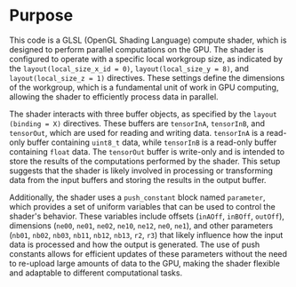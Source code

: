 # Purpose
This code is a GLSL (OpenGL Shading Language) compute shader, which is designed to perform parallel computations on the GPU. The shader is configured to operate with a specific local workgroup size, as indicated by the `layout(local_size_x_id = 0)`, `layout(local_size_y = 8)`, and `layout(local_size_z = 1)` directives. These settings define the dimensions of the workgroup, which is a fundamental unit of work in GPU computing, allowing the shader to efficiently process data in parallel.

The shader interacts with three buffer objects, as specified by the `layout (binding = X)` directives. These buffers are `tensorInA`, `tensorInB`, and `tensorOut`, which are used for reading and writing data. `tensorInA` is a read-only buffer containing `uint8_t` data, while `tensorInB` is a read-only buffer containing `float` data. The `tensorOut` buffer is write-only and is intended to store the results of the computations performed by the shader. This setup suggests that the shader is likely involved in processing or transforming data from the input buffers and storing the results in the output buffer.

Additionally, the shader uses a `push_constant` block named `parameter`, which provides a set of uniform variables that can be used to control the shader's behavior. These variables include offsets (`inAOff`, `inBOff`, `outOff`), dimensions (`ne00`, `ne01`, `ne02`, `ne10`, `ne12`, `ne0`, `ne1`), and other parameters (`nb01`, `nb02`, `nb03`, `nb11`, `nb12`, `nb13`, `r2`, `r3`) that likely influence how the input data is processed and how the output is generated. The use of push constants allows for efficient updates of these parameters without the need to re-upload large amounts of data to the GPU, making the shader flexible and adaptable to different computational tasks.
